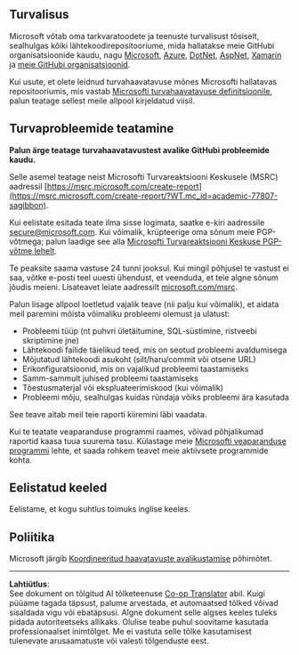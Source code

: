 <!--
CO_OP_TRANSLATOR_METADATA:
{
  "original_hash": "4ecc3bf2e27983d4c780be6f26ee6228",
  "translation_date": "2025-10-11T11:40:29+00:00",
  "source_file": "SECURITY.md",
  "language_code": "et"
}
-->
<!-- BEGIN MICROSOFT SECURITY.MD V0.0.5 BLOCK -->

## Turvalisus

Microsoft võtab oma tarkvaratoodete ja teenuste turvalisust tõsiselt, sealhulgas kõiki lähtekoodirepositooriume, mida hallatakse meie GitHubi organisatsioonide kaudu, nagu [Microsoft](https://github.com/Microsoft), [Azure](https://github.com/Azure), [DotNet](https://github.com/dotnet), [AspNet](https://github.com/aspnet), [Xamarin](https://github.com/xamarin) ja [meie GitHubi organisatsioonid](https://opensource.microsoft.com/?WT.mc_id=academic-77807-sagibbon).

Kui usute, et olete leidnud turvahaavatavuse mõnes Microsofti hallatavas repositooriumis, mis vastab [Microsofti turvahaavatavuse definitsioonile](https://docs.microsoft.com/previous-versions/tn-archive/cc751383(v=technet.10)/?WT.mc_id=academic-77807-sagibbon), palun teatage sellest meile allpool kirjeldatud viisil.

## Turvaprobleemide teatamine

**Palun ärge teatage turvahaavatavustest avalike GitHubi probleemide kaudu.**

Selle asemel teatage neist Microsofti Turvareaktsiooni Keskusele (MSRC) aadressil [https://msrc.microsoft.com/create-report](https://msrc.microsoft.com/create-report/?WT.mc_id=academic-77807-sagibbon).

Kui eelistate esitada teate ilma sisse logimata, saatke e-kiri aadressile [secure@microsoft.com](mailto:secure@microsoft.com). Kui võimalik, krüpteerige oma sõnum meie PGP-võtmega; palun laadige see alla [Microsofti Turvareaktsiooni Keskuse PGP-võtme lehelt](https://www.microsoft.com/msrc/pgp-key-msrc/?WT.mc_id=academic-77807-sagibbon).

Te peaksite saama vastuse 24 tunni jooksul. Kui mingil põhjusel te vastust ei saa, võtke e-posti teel uuesti ühendust, et veenduda, et teie algne sõnum jõudis meieni. Lisateavet leiate aadressilt [microsoft.com/msrc](https://www.microsoft.com/msrc/?WT.mc_id=academic-77807-sagibbon).

Palun lisage allpool loetletud vajalik teave (nii palju kui võimalik), et aidata meil paremini mõista võimaliku probleemi olemust ja ulatust:

  * Probleemi tüüp (nt puhvri ületäitumine, SQL-süstimine, ristveebi skriptimine jne)
  * Lähtekoodi failide täielikud teed, mis on seotud probleemi avaldumisega
  * Mõjutatud lähtekoodi asukoht (silt/haru/commit või otsene URL)
  * Erikonfiguratsioonid, mis on vajalikud probleemi taastamiseks
  * Samm-sammult juhised probleemi taastamiseks
  * Tõestusmaterjal või ekspluateerimiskood (kui võimalik)
  * Probleemi mõju, sealhulgas kuidas ründaja võiks probleemi ära kasutada

See teave aitab meil teie raporti kiiremini läbi vaadata.

Kui te teatate veaparanduse programmi raames, võivad põhjalikumad raportid kaasa tuua suurema tasu. Külastage meie [Microsofti veaparanduse programmi](https://microsoft.com/msrc/bounty/?WT.mc_id=academic-77807-sagibbon) lehte, et saada rohkem teavet meie aktiivsete programmide kohta.

## Eelistatud keeled

Eelistame, et kogu suhtlus toimuks inglise keeles.

## Poliitika

Microsoft järgib [Koordineeritud haavatavuste avalikustamise](https://www.microsoft.com/msrc/cvd/?WT.mc_id=academic-77807-sagibbon) põhimõtet.

<!-- END MICROSOFT SECURITY.MD BLOCK -->

---

**Lahtiütlus**:  
See dokument on tõlgitud AI tõlketeenuse [Co-op Translator](https://github.com/Azure/co-op-translator) abil. Kuigi püüame tagada täpsust, palume arvestada, et automaatsed tõlked võivad sisaldada vigu või ebatäpsusi. Algne dokument selle algses keeles tuleks pidada autoriteetseks allikaks. Olulise teabe puhul soovitame kasutada professionaalset inimtõlget. Me ei vastuta selle tõlke kasutamisest tulenevate arusaamatuste või valesti tõlgenduste eest.
